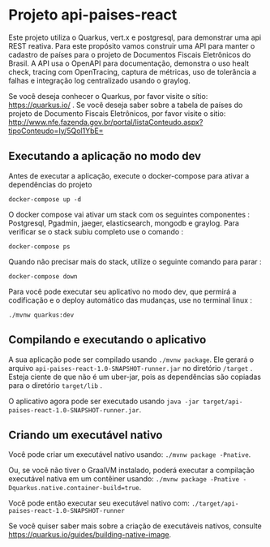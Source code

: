 # Projeto api-paises-react 

Este projeto utiliza o Quarkus, vert.x e postgresql, para demonstrar uma api REST reativa. Para este propósito vamos
construir uma API para manter o cadastro de países para o projeto de Documentos Fiscais Eletrônicos do Brasil.
A API usa o OpenAPI para documentação, demonstra o uso healt check, tracing com OpenTracing, captura de métricas, uso 
de tolerância a falhas e integração log centralizado usando o graylog.

Se você deseja conhecer o Quarkus, por favor visite o sítio: https://quarkus.io/ .
Se você deseja saber sobre a tabela de países do projeto de Documento Fiscais Eletrônicos, por favor visite o sitio: 
http://www.nfe.fazenda.gov.br/portal/listaConteudo.aspx?tipoConteudo=Iy/5Qol1YbE=

## Executando a aplicação no modo dev

Antes de executar a aplicação, execute o docker-compose para ativar a dependências do projeto

```
docker-compose up -d
```
O docker compose vai ativar um stack com os seguintes componentes : Postgresql, Pgadmin, jaeger, elasticsearch,
mongodb e graylog. Para verificar se o stack subiu completo use o comando :

```
docker-compose ps
```

Quando não precisar mais do stack, utilize o seguinte comando para parar :
```
docker-compose down
```
           
Para você pode executar seu aplicativo no modo dev, que permirá a codificação e o deploy automático das mudanças, use
no terminal linux :
```
./mvnw quarkus:dev
```

## Compilando e executando o aplicativo

A sua aplicação pode ser compilado usando  `./mvnw package`.
Ele gerará o arquivo `api-paises-react-1.0-SNAPSHOT-runner.jar` no diretório `/target` .
Esteja ciente de que não é um uber-jar, pois as dependências são copiadas para o diretório `target/lib` .

O aplicativo agora pode ser executado usando `java -jar target/api-paises-react-1.0-SNAPSHOT-runner.jar`.

## Criando um executável nativo

Você pode criar um executável nativo usando: `./mvnw package -Pnative`.

Ou, se você não tiver o GraalVM instalado, poderá executar a compilação executável nativa em um contêiner usando: `./mvnw package -Pnative -Dquarkus.native.container-build=true`.

Você pode então executar seu executável nativo com: `./target/api-paises-react-1.0-SNAPSHOT-runner`

Se você quiser saber mais sobre a criação de executáveis nativos, consulte https://quarkus.io/guides/building-native-image.